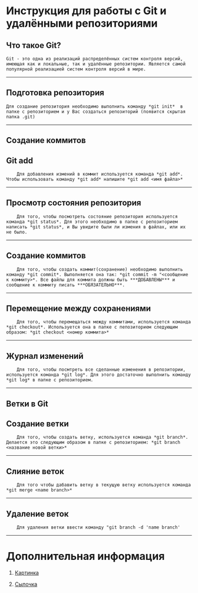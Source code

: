 # Инструкция для работы с Git и удалёнными репозиториями

## Что такое Git?

    Git - это одна из реализаций распределённых систем контроля версий, имеющая как и локальные, так и удалённые репозитории. Является самой популярной реализацией систем контроля версий в мире.

-----

## Подготовка репозитория

    Для создание репозитория необходимо выполнить команду *git init*  в папке с репозиторием и у Вас создаться репозиторий (появится скрытая папка .git)

----

## **Создание коммитов**

## Git add
        Для добавления измений в коммит используется команда *git add*. Чтобы использовать команду *git add* напишите *git add <имя файла>*

---------

## Просмотр состояния репозитория


        Для того, чтобы посмотреть состояние репозитория используется команда *git status*. Для этого необходимо в папке с репозиторием написать *git status*, и Вы увидите были ли измения в файлах, или их не было.
-----

## Создание коммитов
        Для того, чтобы создать коммит(сохранение) необходимо выполнить команду *git commit*. Выполняется она так: *git commit -m "<сообщение к коммиту>*. Все файлы для коммита должны быть ***ДОБАВЛЕНЫ*** и сообщение к коммиту писать ***ОБЯЗАТЕЛЬНО***.
______

## Перемещение между сохранениями
        Для того, чтобы перемещаться между коммитами, используется команда *git checkout*. Используется она в папке с пепозиторием следующим образом: *git checkout <номер коммита>*
------


## Журнал изменений
        Для того, чтобы посмтреть все сделанные изменения в репозитории, используется команда *git log*. Для этого достаточно выполнить команду *git log* в папке с репозиторием.

----

## **Ветки в Git**

## Создание ветки

        Для того, чтобы создать ветку, используется команда *git branch*. Делается это следующим образом в папке с репозиторием: *git branch <название новой ветки>*

-----

## Слияние веток

        Для того чтобы дабавить ветку в текущую ветку используется команда *git merge <name branch>*

-----

## Удаление веток
        Для удаления ветки ввести команду "git branch -d 'name branch'

____________

# Дополнительная информация

1. [Картинка](123.jpg)

2. [Сылочка](http://google.com)